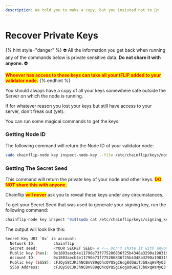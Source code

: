 ```yaml
---
description: We told you to make a copy, but you insisted not to 🤷‍♂️
---
```


# Recover Private Keys

{% hint style="danger" %}
⛔️ All the information you get back when running any of the commands below is private sensitive data. **Do not share it with anyone. ⛔️**

<mark style="color:red;">**Whoever has access to these keys can take all your tFLIP added to your validator node.**</mark>
{% endhint %}

You should always have a copy of all your keys somewhere safe outside the Server on which the node is running.

If for whatever reason you lost your keys but still have access to your server, don't freak out (yet).

You can run some magical commands to get the keys.

### Getting Node ID

The following command will return the Node ID of your validator node:

```bash
sudo chainflip-node key inspect-node-key --file /etc/chainflip/keys/node_key_file
```

### Getting The Secret Seed&#x20;

This command will return the private key of your node and other keys. <mark style="color:red;">**DO NOT share this with anyone.**</mark>

Chainflip <mark style="color:red;">**will never**</mark> ask you to reveal these keys under any circumstances.

To get your Secret Seed that was used to generate your signing key, run the following command:

```bash
chainflip-node key inspect "0x$(sudo cat /etc/chainflip/keys/signing_key_file)"
```

The output will look like this:

```bash
Secret Key URI `0x` is account:
  Network ID:        chainflip 
  Secret seed:       <YOUR SECRET SEED> # <-- Don't shate it with anyone
  Public key (hex):  0x1803aecb4e11790e73f775206836f25b4348a3290a190319b4b075d9ccbd6349
  Account ID:        0x1803aecb4e11790e73f775206836f25b4348a3290a190319b4b075d9ccbd6349
  Public key (SS58): cFJQy58CJKJhNCBnV89qQhcQYQSgC6cg8dGWiTJb8xqWsMyQ3
  SS58 Address:      cFJQy58CJKJhNCBnV89qQhcQYQSgC6cg8dGWiTJb8xqWsMyQ3
```

